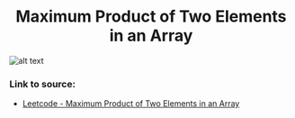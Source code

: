 <h1 align="center">Maximum Product of Two Elements in an Array</h1>

![alt text](https://images2.imgbox.com/d2/59/9n7K1Yqf_o.png?raw=true)


### Link to source: 
- <a href="https://leetcode.com/problems/maximum-product-of-two-elements-in-an-array/">Leetcode - Maximum Product of Two Elements in an Array</a>

